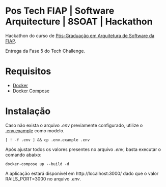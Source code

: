 # Pos Tech FIAP | Software Arquitecture | 8SOAT | Hackathon

Hackathon do curso de [Pós-Graduação em Arquitetura de Software da FIAP](https://postech.fiap.com.br/curso/software-architecture/).

Entrega da Fase 5 do Tech Challenge.

# Requisitos

* [Docker](https://docs.docker.com/engine/install/)
* [Docker Compose](https://github.com/docker/compose)

# Instalação

Caso não exista o arquivo *.env* previamente configurado, utilize o [.env.example](.env.example) como modelo.

```
[ ! -f .env ] && cp .env.example .env
```

Após ajustar todos os valores presentes no arquivo *.env*, basta executar o comando abaixo:


```
docker-compose up --build -d
```

A aplicação estará disponível em http://localhost:3000/ dado que o valor RAILS_PORT=3000 no arquivo *.env*.
